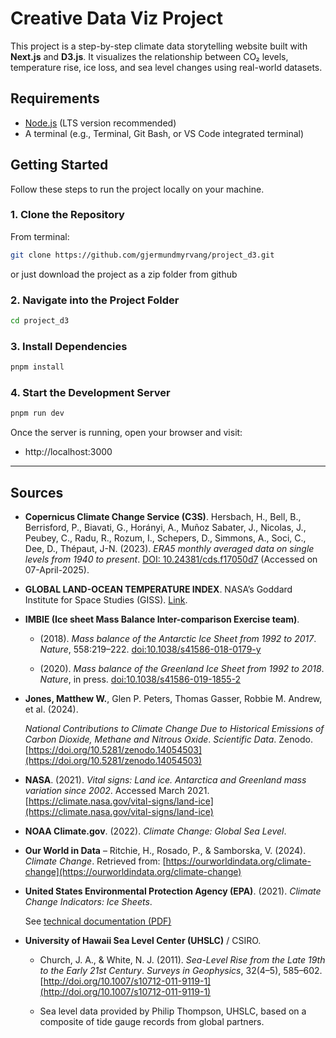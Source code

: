 # Creative Data Viz Project

This project is a step-by-step climate data storytelling website built with **Next.js** and **D3.js**. It visualizes the relationship between CO₂ levels, temperature rise, ice loss, and sea level changes using real-world datasets.

## Requirements

- [Node.js](https://nodejs.org/) (LTS version recommended)
- A terminal (e.g., Terminal, Git Bash, or VS Code integrated terminal)

## Getting Started

Follow these steps to run the project locally on your machine.

### 1. Clone the Repository

From terminal:
```bash
git clone https://github.com/gjermundmyrvang/project_d3.git
```
or just download the project as a zip folder from github

### 2. Navigate into the Project Folder
```bash
cd project_d3
```

### 3. Install Dependencies
```bash
pnpm install
```

### 4. Start the Development Server
```bash
pnpm run dev
```
Once the server is running, open your browser and visit:
- http://localhost:3000

---

## **Sources**

- **Copernicus Climate Change Service (C3S)**. Hersbach, H., Bell, B., Berrisford, P., Biavati, G., Horányi, A., Muñoz Sabater, J., Nicolas, J., Peubey, C., Radu, R., Rozum, I., Schepers, D., Simmons, A., Soci, C., Dee, D., Thépaut, J-N. (2023). _ERA5 monthly averaged data on single levels from 1940 to present_. [DOI: 10.24381/cds.f17050d7](https://doi.org/10.24381/cds.f17050d7) (Accessed on 07-April-2025).
    
- **GLOBAL LAND-OCEAN TEMPERATURE INDEX**. NASA’s Goddard Institute for Space Studies (GISS). [Link](https://climate.nasa.gov/vital-signs/global-temperature/?intent=121).
    
- **IMBIE (Ice sheet Mass Balance Inter-comparison Exercise team)**.
    
    - (2018). _Mass balance of the Antarctic Ice Sheet from 1992 to 2017_. _Nature_, 558:219–222. [doi:10.1038/s41586-018-0179-y](https://doi.org/10.1038/s41586-018-0179-y)
        
    - (2020). _Mass balance of the Greenland Ice Sheet from 1992 to 2018_. _Nature_, in press. [doi:10.1038/s41586-019-1855-2](https://doi.org/10.1038/s41586-019-1855-2)
        
    
- **Jones, Matthew W.**, Glen P. Peters, Thomas Gasser, Robbie M. Andrew, et al. (2024).
    
    _National Contributions to Climate Change Due to Historical Emissions of Carbon Dioxide, Methane and Nitrous Oxide_. _Scientific Data_. Zenodo. [https://doi.org/10.5281/zenodo.14054503](https://doi.org/10.5281/zenodo.14054503)
    
- **NASA**. (2021). _Vital signs: Land ice. Antarctica and Greenland mass variation since 2002_. Accessed March 2021. [https://climate.nasa.gov/vital-signs/land-ice](https://climate.nasa.gov/vital-signs/land-ice)
    
- **NOAA Climate.gov**. (2022). _Climate Change: Global Sea Level_.
    
- **Our World in Data** – Ritchie, H., Rosado, P., & Samborska, V. (2024). _Climate Change_. Retrieved from: [https://ourworldindata.org/climate-change](https://ourworldindata.org/climate-change)
    
- **United States Environmental Protection Agency (EPA)**. (2021). _Climate Change Indicators: Ice Sheets_.
    
    See [technical documentation (PDF)](https://www.epa.gov/sites/default/files/2021-04/documents/ice-sheets_td.pdf)
    
- **University of Hawaii Sea Level Center (UHSLC)** / CSIRO.
    
    - Church, J. A., & White, N. J. (2011). _Sea-Level Rise from the Late 19th to the Early 21st Century_. _Surveys in Geophysics_, 32(4–5), 585–602. [http://doi.org/10.1007/s10712-011-9119-1](http://doi.org/10.1007/s10712-011-9119-1)
        
    - Sea level data provided by Philip Thompson, UHSLC, based on a composite of tide gauge records from global partners.